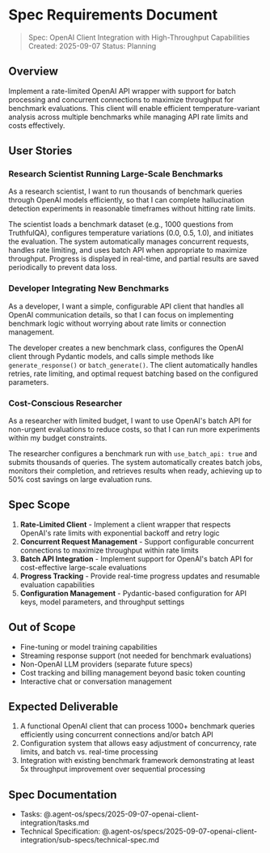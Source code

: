 # Spec Requirements Document

> Spec: OpenAI Client Integration with High-Throughput Capabilities
> Created: 2025-09-07
> Status: Planning

## Overview

Implement a rate-limited OpenAI API wrapper with support for batch processing and concurrent connections to maximize throughput for benchmark evaluations. This client will enable efficient temperature-variant analysis across multiple benchmarks while managing API rate limits and costs effectively.

## User Stories

### Research Scientist Running Large-Scale Benchmarks

As a research scientist, I want to run thousands of benchmark queries through OpenAI models efficiently, so that I can complete hallucination detection experiments in reasonable timeframes without hitting rate limits.

The scientist loads a benchmark dataset (e.g., 1000 questions from TruthfulQA), configures temperature variations (0.0, 0.5, 1.0), and initiates the evaluation. The system automatically manages concurrent requests, handles rate limiting, and uses batch API when appropriate to maximize throughput. Progress is displayed in real-time, and partial results are saved periodically to prevent data loss.

### Developer Integrating New Benchmarks

As a developer, I want a simple, configurable API client that handles all OpenAI communication details, so that I can focus on implementing benchmark logic without worrying about rate limits or connection management.

The developer creates a new benchmark class, configures the OpenAI client through Pydantic models, and calls simple methods like `generate_response()` or `batch_generate()`. The client automatically handles retries, rate limiting, and optimal request batching based on the configured parameters.

### Cost-Conscious Researcher

As a researcher with limited budget, I want to use OpenAI's batch API for non-urgent evaluations to reduce costs, so that I can run more experiments within my budget constraints.

The researcher configures a benchmark run with `use_batch_api: true` and submits thousands of queries. The system automatically creates batch jobs, monitors their completion, and retrieves results when ready, achieving up to 50% cost savings on large evaluation runs.

## Spec Scope

1. **Rate-Limited Client** - Implement a client wrapper that respects OpenAI's rate limits with exponential backoff and retry logic
2. **Concurrent Request Management** - Support configurable concurrent connections to maximize throughput within rate limits
3. **Batch API Integration** - Implement support for OpenAI's batch API for cost-effective large-scale evaluations
4. **Progress Tracking** - Provide real-time progress updates and resumable evaluation capabilities
5. **Configuration Management** - Pydantic-based configuration for API keys, model parameters, and throughput settings

## Out of Scope

- Fine-tuning or model training capabilities
- Streaming response support (not needed for benchmark evaluations)
- Non-OpenAI LLM providers (separate future specs)
- Cost tracking and billing management beyond basic token counting
- Interactive chat or conversation management

## Expected Deliverable

1. A functional OpenAI client that can process 1000+ benchmark queries efficiently using concurrent connections and/or batch API
2. Configuration system that allows easy adjustment of concurrency, rate limits, and batch vs. real-time processing
3. Integration with existing benchmark framework demonstrating at least 5x throughput improvement over sequential processing

## Spec Documentation

- Tasks: @.agent-os/specs/2025-09-07-openai-client-integration/tasks.md
- Technical Specification: @.agent-os/specs/2025-09-07-openai-client-integration/sub-specs/technical-spec.md

